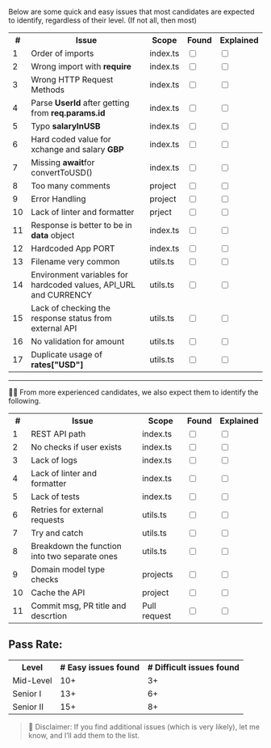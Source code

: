 Below are some quick and easy issues that most candidates are expected to identify, regardless of their level. (If not all, then most)
<table>
    <tr>
        <th>#</th>
        <th>Issue</th>
        <th>Scope</th>
        <th>Found</th>
        <th>Explained</th>
    </tr>
    <tr>
        <td>1</td>
        <td>Order of imports</td>
        <td>index.ts</td>
        <td><input type="checkbox"></td>
        <td><input type="checkbox"></td>
    </tr>
    <tr>
        <td>2</td>
        <td>Wrong import with <strong>require</strong></td>
        <td>index.ts</td>
        <td><input type="checkbox"></td>
        <td><input type="checkbox"></td>
    </tr>
    <tr>
        <td>3</td>
        <td>Wrong HTTP Request Methods</td>
        <td>index.ts</td>
        <td><input type="checkbox"></td>
        <td><input type="checkbox"></td>
    </tr>
    <tr>
        <td>4</td>
        <td>Parse <strong>UserId</strong> after getting from <strong>req.params.id</strong></td>
        <td>index.ts</td>
        <td><input type="checkbox"></td>
        <td><input type="checkbox"></td>
    </tr>
    <tr>
        <td>5</td>
        <td>Typo <strong>salaryInUSB</strong></td>
        <td>index.ts</td>
        <td><input type="checkbox"></td>
        <td><input type="checkbox"></td>
    </tr>
    <tr>
        <td>6</td>
        <td>Hard coded value for xchange and salary <strong>GBP</strong></td>
        <td>index.ts</td>
        <td><input type="checkbox"></td>
        <td><input type="checkbox"></td>
    </tr>
    <tr>
        <td>7</td>
        <td>Missing <strong>await</strong>for convertToUSD()</td>
        <td>index.ts</td>
        <td><input type="checkbox"></td>
        <td><input type="checkbox"></td>
    </tr>
    <tr>
        <td>8</td>
        <td>Too many comments</td>
        <td>project</td>
        <td><input type="checkbox"></td>
        <td><input type="checkbox"></td>
    </tr>
    <tr>
        <td>9</td>
        <td>Error Handling</td>
        <td>project</td>
        <td><input type="checkbox"></td>
        <td><input type="checkbox"></td>
    </tr>
    <tr>
        <td>10</td>
        <td>Lack of linter and formatter</td>
        <td>prject</td>
        <td><input type="checkbox"></td>
        <td><input type="checkbox"></td>
    </tr>
    <tr>
        <td>11</td>
        <td>Response is better to be in <strong>data</strong> object</td>
        <td>index.ts</td>
        <td><input type="checkbox"></td>
        <td><input type="checkbox"></td>
    </tr>
    <tr>
        <td>12</td>
        <td>Hardcoded App PORT</td>
        <td>index.ts</td>
        <td><input type="checkbox"></td>
        <td><input type="checkbox"></td>
    </tr>
    <tr>
        <td>13</td>
        <td>Filename very common</td>
        <td>utils.ts</td>
        <td><input type="checkbox"></td>
        <td><input type="checkbox"></td>
    </tr>
    <tr>
        <td>14</td>
        <td>Environment variables for hardcoded values, API_URL and CURRENCY</td>
        <td>utils.ts</td>
        <td><input type="checkbox"></td>
        <td><input type="checkbox"></td>
    </tr>
    <tr>
        <td>15</td>
        <td>Lack of checking the response status from external API</td>
        <td>utils.ts</td>
        <td><input type="checkbox"></td>
        <td><input type="checkbox"></td>
    </tr>
    <tr>
        <td>16</td>
        <td>No validation for amount</td>
        <td>utils.ts</td>
        <td><input type="checkbox"></td>
        <td><input type="checkbox"></td>
    </tr>
    <tr>
        <td>17</td>
        <td>Duplicate usage of <strong>rates["USD"]</strong></td>
        <td>utils.ts</td>
        <td><input type="checkbox"></td>
        <td><input type="checkbox"></td>
    </tr>
    
</table>

---------

🥷🏻 From more experienced candidates, we also expect them to identify the following.

<table>
    <tr>
        <th>#</th>
        <th>Issue</th>
         <th>Scope</th>
        <th>Found</th>
        <th>Explained</th>
    </tr>
    <tr>
        <td>1</td>
        <td>REST API path</td>
        <td>index.ts</td>
        <td><input type="checkbox"></td>
        <td><input type="checkbox"></td>
    </tr>
    <tr>
        <td>2</td>
        <td>No checks if user exists</td>
        <td>index.ts</td>
        <td><input type="checkbox"></td>
        <td><input type="checkbox"></td>
    </tr>
    <tr>
        <td>3</td>
        <td>Lack of logs</td>
        <td>index.ts</td>
        <td><input type="checkbox"></td>
        <td><input type="checkbox"></td>
    </tr>
    <tr>
        <td>4</td>
        <td>Lack of linter and formatter</strong></td>
        <td>index.ts</td>
        <td><input type="checkbox"></td>
        <td><input type="checkbox"></td>
    </tr>
    <tr>
        <td>5</td>
        <td>Lack of tests</td>
        <td>index.ts</td>
        <td><input type="checkbox"></td>
        <td><input type="checkbox"></td>
    </tr>
    <tr>
        <td>6</td>
        <td>Retries for external requests</td>
        <td>utils.ts</td>
        <td><input type="checkbox"></td>
        <td><input type="checkbox"></td>
    </tr>
    <tr>
        <td>7</td>
        <td>Try and catch</td>
        <td>utils.ts</td>
        <td><input type="checkbox"></td>
        <td><input type="checkbox"></td>
    </tr>
    <tr>
        <td>8</td>
        <td>Breakdown the function into two separate ones</td>
        <td>utils.ts</td>
        <td><input type="checkbox"></td>
        <td><input type="checkbox"></td>
    </tr>
     <tr>
        <td>9</td>
        <td>Domain model type checks</td>
        <td>projects</td>
        <td><input type="checkbox"></td>
        <td><input type="checkbox"></td>
    </tr>
    <tr>
        <td>10</td>
        <td>Cache the API</td>
        <td>project</td>
        <td><input type="checkbox"></td>
        <td><input type="checkbox"></td>
    </tr>
    <tr>
        <td>11</td>
        <td>Commit msg, PR title and descrtion</td>
        <td>Pull request</td>
        <td><input type="checkbox"></td>
        <td><input type="checkbox"></td>
    </tr>
    
</table>

## Pass Rate:
<table>
<tr>
        <th>Level</th>
        <th># Easy issues found</th>
        <th># Difficult issues found </th>
    </tr>
    <tr>
        <td>Mid-Level</td>
        <td>10+</td>
        <td>3+</td>
    </tr>
    <tr>
        <td>Senior I</td>
        <td>13+</td>
        <td>6+</td>
    </tr>
    <tr>
        <td>Senior II</td>
        <td>15+</td>
        <td>8+</td>
    </tr>
</table>

> 🔔 Disclaimer: If you find additional issues (which is very likely), let me know, and I’ll add them to the list.